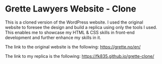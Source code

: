 # Grette Lawyers Website - Clone
This is a cloned version of the WordPress website. I used the original website to foresee the design and build a replica using only the tools I used. This enables me to showcase my HTML & CSS skills in front-end development and further enhance my skills in it.

The link to the original website is the following: 
https://grette.no/en/

The link to my replica is the following: 
https://fk835.github.io/grette-clone/
